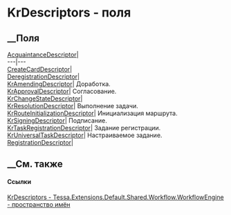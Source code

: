 # KrDescriptors - поля
##  __Поля
[AcquaintanceDescriptor](F_Tessa_Extensions_Default_Shared_Workflow_WorkflowEngine_KrDescriptors_AcquaintanceDescriptor.htm)|  
---|---  
[CreateCardDescriptor](F_Tessa_Extensions_Default_Shared_Workflow_WorkflowEngine_KrDescriptors_CreateCardDescriptor.htm)|  
[DeregistrationDescriptor](F_Tessa_Extensions_Default_Shared_Workflow_WorkflowEngine_KrDescriptors_DeregistrationDescriptor.htm)|  
[KrAmendingDescriptor](F_Tessa_Extensions_Default_Shared_Workflow_WorkflowEngine_KrDescriptors_KrAmendingDescriptor.htm)|
Доработка.  
[KrApprovalDescriptor](F_Tessa_Extensions_Default_Shared_Workflow_WorkflowEngine_KrDescriptors_KrApprovalDescriptor.htm)|
Согласование.  
[KrChangeStateDescriptor](F_Tessa_Extensions_Default_Shared_Workflow_WorkflowEngine_KrDescriptors_KrChangeStateDescriptor.htm)|  
[KrResolutionDescriptor](F_Tessa_Extensions_Default_Shared_Workflow_WorkflowEngine_KrDescriptors_KrResolutionDescriptor.htm)|
Выполнение задачи.  
[KrRouteInitializationDescriptor](F_Tessa_Extensions_Default_Shared_Workflow_WorkflowEngine_KrDescriptors_KrRouteInitializationDescriptor.htm)|
Инициализация маршрута.  
[KrSigningDescriptor](F_Tessa_Extensions_Default_Shared_Workflow_WorkflowEngine_KrDescriptors_KrSigningDescriptor.htm)|
Подписание.  
[KrTaskRegistrationDescriptor](F_Tessa_Extensions_Default_Shared_Workflow_WorkflowEngine_KrDescriptors_KrTaskRegistrationDescriptor.htm)|
Задание регистрации.  
[KrUniversalTaskDescriptor](F_Tessa_Extensions_Default_Shared_Workflow_WorkflowEngine_KrDescriptors_KrUniversalTaskDescriptor.htm)|
Настраиваемое задание.  
[RegistrationDescriptor](F_Tessa_Extensions_Default_Shared_Workflow_WorkflowEngine_KrDescriptors_RegistrationDescriptor.htm)|  
## __См. также
#### Ссылки
[KrDescriptors -
](T_Tessa_Extensions_Default_Shared_Workflow_WorkflowEngine_KrDescriptors.htm)
[Tessa.Extensions.Default.Shared.Workflow.WorkflowEngine - пространство
имён](N_Tessa_Extensions_Default_Shared_Workflow_WorkflowEngine.htm)
